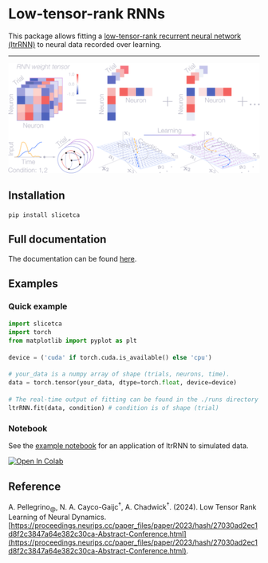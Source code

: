 # Low-tensor-rank RNNs

This package allows fitting a [low-tensor-rank recurrent neural network (ltrRNN)](https://proceedings.neurips.cc/paper_files/paper/2023/hash/27030ad2ec1d8f2c3847a64e382c30ca-Abstract-Conference.html) to neural data recorded over learning.

---

<p align="center">
  <img width="700" src="https://raw.githubusercontent.com/arthur-pe/LtrRNN/main/img/ltrRNN.png">
</p>


## Installation 

```commandline
pip install slicetca
```

## Full documentation

The documentation can be found [here](https://github.com/arthur-pe/ltrRNN/blob/master/documentation.md).

## Examples

### Quick example 

```python
import slicetca
import torch
from matplotlib import pyplot as plt

device = ('cuda' if torch.cuda.is_available() else 'cpu')

# your_data is a numpy array of shape (trials, neurons, time).
data = torch.tensor(your_data, dtype=torch.float, device=device)

# The real-time output of fitting can be found in the ./runs directory
ltrRNN.fit(data, condition) # condition is of shape (trial)
```

### Notebook

See the [example notebook](https://github.com/arthur-pe/ltrRNN/blob/master/ltrRNN_example_notebook.ipynb) for an application of ltrRNN to simulated data.

<a target="_blank" href="https://github.com/arthur-pe/ltrRNN/blob/master/ltrRNN_example_notebook.ipynb">
  <img src="https://colab.research.google.com/assets/colab-badge.svg" alt="Open In Colab"/>
</a>

## Reference

A. Pellegrino<sub>@</sub>, N. A. Cayco-Gaijc<sup>†</sup>, A. Chadwick<sup>†</sup>. (2024). Low Tensor Rank Learning of Neural Dynamics. [https://proceedings.neurips.cc/paper_files/paper/2023/hash/27030ad2ec1d8f2c3847a64e382c30ca-Abstract-Conference.html](https://proceedings.neurips.cc/paper_files/paper/2023/hash/27030ad2ec1d8f2c3847a64e382c30ca-Abstract-Conference.html).